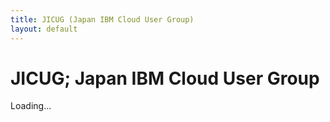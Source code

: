 ```yaml
---
title: JICUG (Japan IBM Cloud User Group)
layout: default
---
```


# JICUG; Japan IBM Cloud User Group

Loading...
